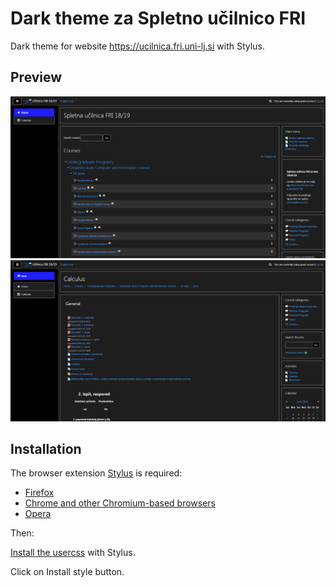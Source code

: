 # Dark theme za Spletno učilnico FRI
Dark theme for website https://ucilnica.fri.uni-lj.si with Stylus.

## Preview

![Spletna ucilnica FRI preview 1](images/Preview_dark_theme_1.PNG)
![Spletna ucilnica FRI preview 2](images/Preview_dark_theme_2.PNG)

## Installation

The browser extension [Stylus](https://add0n.com/stylus.html) is required:<br>

- [Firefox](https://addons.mozilla.org/en-US/firefox/addon/styl-us/)
- [Chrome and other Chromium-based browsers](https://chrome.google.com/webstore/detail/stylus/clngdbkpkpeebahjckkjfobafhncgmne)
- [Opera](https://addons.opera.com/en-gb/extensions/details/stylus/)<br>

Then:

[Install the usercss](https://github.com/PinkHatHacker/Dark-theme-za-Spletno-ucilnico-FRI/raw/master/spletna_ucilnica_FRI_dark_theme.user.css) with Stylus.

Click on Install style button.
